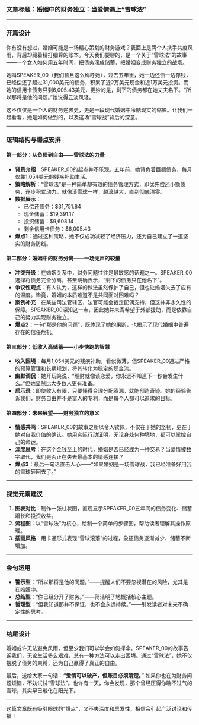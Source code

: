 ### 文章标题：**婚姻中的财务独立：当爱情遇上“雪球法”**

---

### 开篇设计

你有没有想过，婚姻可能是一场精心策划的财务游戏？表面上是两个人携手共度风雨，背后却藏着精打细算的账本。今天我们要聊的，是一个关于“雪球法”的故事——一个女人如何用五年时间，把债务滚成储蓄，把婚姻变成财务独立的战场。

她叫SPEAKER_00（我们暂且这么称呼她），过去五年里，她一边还债一边存钱，已经偿还了超过31,000美元的债务，积累了近2万美元现金和近1万美元投资。而她的信用卡债务只剩6,005.43美元，更妙的是，剩下的债务都在她丈夫名下。“所以那将是他的问题。”她说得云淡风轻。

这不仅仅是一个人的财务逆袭史，更是一段现代婚姻中冷酷现实的缩影。让我们一起看看，她是如何做到的，以及这场“雪球战”背后的深意。

---

### 逻辑结构与爆点安排

#### 第一部分：**从负债到自由——雪球法的力量**
- **背景介绍**：SPEAKER_00的起点并不乐观。五年前，她背负着巨额债务，每月仅靠1,054美元的残疾补助生活。
- **策略解析**：“雪球法”是一种简单却有效的债务管理方式，即优先偿还小额债务，逐步积累动力。就像滚雪球一样，越滚越大，直到彻底清零。
- **数据展示**：
  - 已偿还债务：$31,751.84
  - 现金储蓄：$19,391.17
  - 投资储蓄：$9,608.14
  - 剩余信用卡债务：$6,005.43
- **爆点1**：通过这种策略，她不仅成功减轻了经济压力，还为自己建立了一道坚实的财务防线。

#### 第二部分：**婚姻中的财务分离——一场无声的较量**
- **冲突升级**：在婚姻关系中，财务问题往往是最敏感的话题之一。SPEAKER_00选择将债务完全分离，甚至明确表示，“剩下的债务只在他名下”。
- **争议性观点**：有人认为，这样的做法虽然保护了自己，但也让婚姻失去了应有的温度。毕竟，婚姻的本质难道不是共同面对困难吗？
- **案例补充**：在某些司法管辖区，法官可能会裁定配偶支持，但这并非永久性的保障。SPEAKER_00深知这一点，因此她并未寄希望于外部援助，而是依靠自己的努力实现财务独立。
- **爆点2**：一句“那是他的问题”，既体现了她的果断，也揭示了现代婚姻中普遍存在的信任危机。

#### 第三部分：**低收入高储蓄——小步快跑的智慧**
- **收入困境**：每月1,054美元的残疾补助，看似微薄，但SPEAKER_00通过严格的预算管理和长期规划，将其转化为稳定的现金流。
- **幽默调侃**：她开玩笑说，“理财就像谈恋爱，你永远不知道下一秒会发生什么。”但她显然比大多数人更有准备。
- **启示录**：即使收入有限，只要懂得合理分配资源，就能创造奇迹。她的经验告诉我们，财务自由并不是富人的专利，而是每个人都可以追求的目标。

#### 第四部分：**未来展望——财务独立的意义**
- **情感共鸣**：SPEAKER_00的故事之所以令人钦佩，不仅在于她的坚韧，更在于她对自我价值的确认。她用实际行动证明，无论身处何种境地，都可以掌控自己的命运。
- **深度思考**：在这个金钱至上的时代，婚姻是否已经成为一种交易？当爱情被数字取代，我们是否正在失去最基本的情感连接？
- **爆点3**：最后一句话直击人心——“如果婚姻是一场雪球战，我已经准备好用我的雪球砸回去了。”

---

### 视觉元素建议

1. **图表对比**：制作一张柱状图，直观显示SPEAKER_00五年间的债务变化、储蓄增长和投资收益。
2. **流程图**：以“雪球法”为核心，绘制一个简单的步骤图，帮助读者理解其操作原理。
3. **插画风格**：用卡通形式表现“雪球滚落”的过程，象征债务逐渐减少、储蓄不断增加。

---

### 金句运用

- **警示型**：“所以那将是他的问题。”——提醒人们不要忽视潜在的风险，尤其是在婚姻中。
- **总结型**：“你已经分开了财务。”——简洁明了地概括核心主题。
- **哲理型**：“但我知道那并不保证，也不会永远持续。”——引发读者对未来不确定性的思考。

---

### 结尾设计

婚姻或许无法避免风雨，但至少我们可以学会如何撑伞。SPEAKER_00的故事告诉我们，无论生活多么艰难，总有一种方法可以走出困境。通过“雪球法”，她不仅摆脱了债务的束缚，还为自己赢得了真正的自由。

最后，送给大家一句话：**“爱情可以破产，但账目必须清楚。”** 如果你也在为财务问题烦恼，不妨试试“雪球法”。也许有一天，你会发现，那个曾经压得你喘不过气的雪球，其实早已融化在阳光下。

--- 

这篇文章既有吸引眼球的“爆点”，又不失深度和启发性，相信会引起广泛讨论和传播！